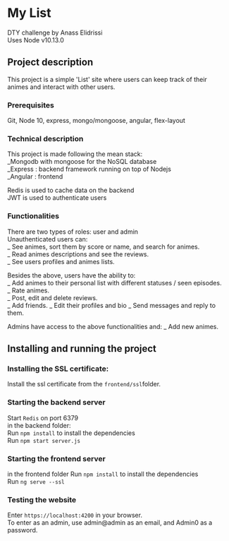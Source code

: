 # My List

DTY challenge by Anass Elidrissi  
Uses Node v10.13.0

## Project description

This project is a simple 'List' site where users can keep track of their animes and interact with other users.

### Prerequisites

Git, Node 10, express, mongo/mongoose, angular, flex-layout  
 
### Technical description

This project is made following the mean stack:   
_Mongodb with mongoose for the NoSQL database  
_Express : backend framework running on top of Nodejs  
_Angular : frontend  
  
Redis is used to cache data on the backend  
JWT is used to authenticate users

### Functionalities

There are two types of roles: user and admin  
Unauthenticated users can:  
_ See animes, sort them by score or name, and search for animes.  
_ Read animes descriptions and see the reviews.  
_ See users profiles and animes lists.

Besides the above, users have the ability to:  
_ Add animes to their personal list with different statuses / seen episodes.  
_ Rate animes.  
_ Post, edit and delete reviews.  
_ Add friends.
_ Edit their profiles and bio
_ Send messages and reply to them.

Admins have access to the above functionalities and:
_ Add new animes.

## Installing and running the project

### Installing the SSL certificate:
Install the ssl certificate from the `frontend/ssl`folder.

### Starting the backend server
Start `Redis` on port 6379  
in the backend folder:    
Run `npm install` to install the dependencies  
Run `npm start server.js` 

### Starting the frontend server

in the frontend folder
Run `npm install` to install the dependencies  
Run `ng serve --ssl`

### Testing the website

Enter `https://localhost:4200` in your browser.  
To enter as an admin, use admin@admin as an email, and Admin0 as a password.  
